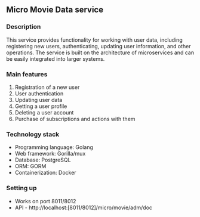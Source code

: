 ## Micro Movie Data service

### Description

This service provides functionality for working with user data, including registering new users, authenticating, updating user information, and other operations. The service is built on the architecture of microservices and can be easily integrated into larger systems.

### Main features

1. Registration of a new user
2. User authentication
3. Updating user data
4. Getting a user profile
5. Deleting a user account
6. Purchase of subscriptions and actions with them

### Technology stack

- Programming language: Golang
- Web framework: Gorilla/mux
- Database: PostgreSQL
- ORM: GORM
- Containerization: Docker

### Setting up

- Works on port 8011/8012
- API - http://localhost:[8011/8012]/micro/movie/adm/doc
